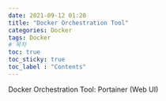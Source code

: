 ```yaml
---
date: 2021-09-12 01:20
title: "Docker Orchestration Tool"
categories: Docker
tags: Docker
# 목차
toc: true  
toc_sticky: true 
toc_label : "Contents"
---
```


Docker Orchestration Tool: Portainer (Web UI)